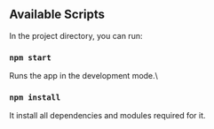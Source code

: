 ## Available Scripts

In the project directory, you can run:

### `npm start`

Runs the app in the development mode.\

### `npm install`

It install all dependencies and modules required for it.
